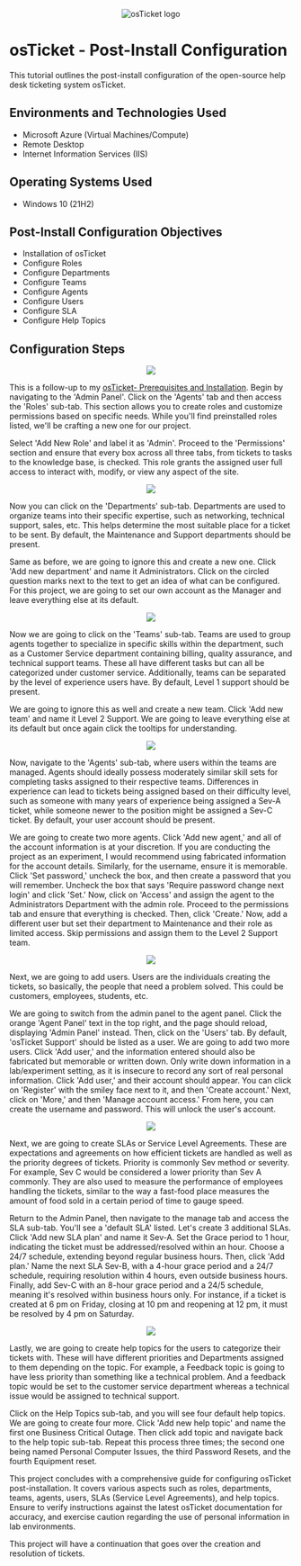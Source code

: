 <p align="center">
  <img src="https://i.imgur.com/Clzj7Xs.png" alt="osTicket logo"/>
</p>

# osTicket - Post-Install Configuration

This tutorial outlines the post-install configuration of the open-source help desk ticketing system osTicket.

## Environments and Technologies Used

- Microsoft Azure (Virtual Machines/Compute)
- Remote Desktop
- Internet Information Services (IIS)

## Operating Systems Used

- Windows 10 (21H2)

## Post-Install Configuration Objectives

- Installation of osTicket
- Configure Roles
- Configure Departments
- Configure Teams
- Configure Agents
- Configure Users
- Configure SLA
- Configure Help Topics

## Configuration Steps

<p align="center">
  <img src="https://imgur.com/UNDO5Wp.png"/>
</p>

This is a follow-up to my [osTicket- Prerequisites and Installation](https://github.com/GGeeto/osticket-prereqs). Begin by navigating to the 'Admin Panel'. Click on the 'Agents' tab and then access the 'Roles' sub-tab. This section allows you to create roles and customize permissions based on specific needs. While you'll find preinstalled roles listed, we'll be crafting a new one for our project.


Select 'Add New Role' and label it as 'Admin'. Proceed to the 'Permissions' section and ensure that every box across all three tabs, from tickets to tasks to the knowledge base, is checked. This role grants the assigned user full access to interact with, modify, or view any aspect of the site.

<p align="center">
  <img src="https://imgur.com/Zrj2Qj5.png"/>
</p>

Now you can click on the 'Departments' sub-tab. Departments are used to organize teams into their specific expertise, such as networking, technical support, sales, etc. This helps determine the most suitable place for a ticket to be sent. By default, the Maintenance and Support departments should be present.


Same as before, we are going to ignore this and create a new one. Click 'Add new department' and name it Administrators. Click on the circled question marks next to the text to get an idea of what can be configured. For this project, we are going to set our own account as the Manager and leave everything else at its default.

<p align="center">
  <img src="https://imgur.com/40lL0P8.png"/>
</p>

Now we are going to click on the 'Teams' sub-tab. Teams are used to group agents together to specialize in specific skills within the department, such as a Customer Service department containing billing, quality assurance, and technical support teams. These all have different tasks but can all be categorized under customer service. Additionally, teams can be separated by the level of experience users have. By default, Level 1 support should be present.


We are going to ignore this as well and create a new team. Click 'Add new team' and name it Level 2 Support. We are going to leave everything else at its default but once again click the tooltips for understanding.

<p align="center">
  <img src="https://imgur.com/40lL0P8.png"/>
</p>

Now, navigate to the 'Agents' sub-tab, where users within the teams are managed. Agents should ideally possess moderately similar skill sets for completing tasks assigned to their respective teams. Differences in experience can lead to tickets being assigned based on their difficulty level, such as someone with many years of experience being assigned a Sev-A ticket, while someone newer to the position might be assigned a Sev-C ticket. By default, your user account should be present.


We are going to create two more agents. Click 'Add new agent,' and all of the account information is at your discretion. If you are conducting the project as an experiment, I would recommend using fabricated information for the account details. Similarly, for the username, ensure it is memorable. Click 'Set password,' uncheck the box, and then create a password that you will remember. Uncheck the box that says 'Require password change next login' and click 'Set.' Now, click on 'Access' and assign the agent to the Administrators Department with the admin role. Proceed to the permissions tab and ensure that everything is checked. Then, click 'Create.' Now, add a different user but set their department to Maintenance and their role as limited access. Skip permissions and assign them to the Level 2 Support team.

<p align="center">
  <img src="https://imgur.com/AniRtGq.png"/>
</p>

Next, we are going to add users. Users are the individuals creating the tickets, so basically, the people that need a problem solved. This could be customers, employees, students, etc.


We are going to switch from the admin panel to the agent panel. Click the orange 'Agent Panel' text in the top right, and the page should reload, displaying 'Admin Panel' instead. Then, click on the 'Users' tab. By default, 'osTicket Support' should be listed as a user. We are going to add two more users. Click 'Add user,' and the information entered should also be fabricated but memorable or written down. Only write down information in a lab/experiment setting, as it is insecure to record any sort of real personal information. Click 'Add user,' and their account should appear. You can click on 'Register' with the smiley face next to it, and then 'Create account.' Next, click on 'More,' and then 'Manage account access.' From here, you can create the username and password. This will unlock the user's account.

<p align="center">
  <img src="https://imgur.com/xdp3AdT.png"/>
</p>

Next, we are going to create SLAs or Service Level Agreements. These are expectations and agreements on how efficient tickets are handled as well as the priority degrees of tickets. Priority is commonly Sev method or severity. For example, Sev C would be considered a lower priority than Sev A commonly. They are also used to measure the performance of employees handling the tickets, similar to the way a fast-food place measures the amount of food sold in a certain period of time to gauge speed.


Return to the Admin Panel, then navigate to the manage tab and access the SLA sub-tab. You'll see a 'default SLA' listed. Let's create 3 additional SLAs. Click 'Add new SLA plan' and name it Sev-A. Set the Grace period to 1 hour, indicating the ticket must be addressed/resolved within an hour. Choose a 24/7 schedule, extending beyond regular business hours. Then, click 'Add plan.' Name the next SLA Sev-B, with a 4-hour grace period and a 24/7 schedule, requiring resolution within 4 hours, even outside business hours. Finally, add Sev-C with an 8-hour grace period and a 24/5 schedule, meaning it's resolved within business hours only. For instance, if a ticket is created at 6 pm on Friday, closing at 10 pm and reopening at 12 pm, it must be resolved by 4 pm on Saturday.

<p align="center">
  <img src="https://imgur.com/o73ePg8.png"/>
</p>

Lastly, we are going to create help topics for the users to categorize their tickets with. These will have different priorities and Departments assigned to them depending on the topic. For example, a Feedback topic is going to have less priority than something like a technical problem. And a feedback topic would be set to the customer service department whereas a technical issue would be assigned to technical support.


Click on the Help Topics sub-tab, and you will see four default help topics. We are going to create four more. Click 'Add new help topic' and name the first one Business Critical Outage. Then click add topic and navigate back to the help topic sub-tab. Repeat this process three times; the second one being named Personal Computer Issues, the third Password Resets, and the fourth Equipment reset.


This project concludes with a comprehensive guide for configuring osTicket post-installation. It covers various aspects such as roles, departments, teams, agents, users, SLAs (Service Level Agreements), and help topics. Ensure to verify instructions against the latest osTicket documentation for accuracy, and exercise caution regarding the use of personal information in lab environments.

This project will have a continuation that goes over the creation and resolution of tickets.
